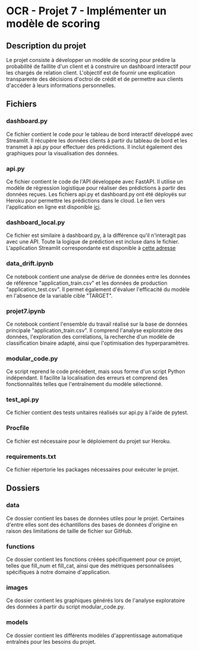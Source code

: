 # OCR - Projet 7 - Implémenter un modèle de scoring
## Description du projet
Le projet consiste à développer un modèle de scoring pour prédire la probabilité de faillite d'un client et à construire un dashboard interactif pour les chargés de relation client. L'objectif est de fournir une explication transparente des décisions d'octroi de crédit et de permettre aux clients d'accéder à leurs informations personnelles.
## Fichiers
### dashboard.py
Ce fichier contient le code pour le tableau de bord interactif développé avec Streamlit. Il récupère les données clients à partir du tableau de bord et les transmet à api.py pour effectuer des prédictions. Il inclut également des graphiques pour la visualisation des données.

### api.py
Ce fichier contient le code de l'API développée avec FastAPI. Il utilise un modèle de régression logistique pour réaliser des prédictions à partir des données reçues. Les fichiers api.py et dashboard.py ont été déployés sur Heroku pour permettre les prédictions dans le cloud. Le lien vers l'application en ligne est disponible [ici](https://ocr-db-pret.herokuapp.com).

### dashboard_local.py
Ce fichier est similaire à dashboard.py, à la différence qu'il n'interagit pas avec une API. Toute la logique de prédiction est incluse dans le fichier. L'application Streamlit correspondante est disponible à [cette adresse](https://hugodrf88-ocrprojet7-dashboard-local-ojtzf5.streamlit.app)

### data_drift.ipynb
Ce notebook contient une analyse de dérive de données entre les données de référence "application_train.csv" et les données de production "application_test.csv". Il permet également d'évaluer l'efficacité du modèle en l'absence de la variable cible "TARGET".

### projet7.ipynb
Ce notebook contient l'ensemble du travail réalisé sur la base de données principale "application_train.csv". Il comprend l'analyse exploratoire des données, l'exploration des corrélations, la recherche d'un modèle de classification binaire adapté, ainsi que l'optimisation des hyperparamètres.

### modular_code.py
Ce script reprend le code précédent, mais sous forme d'un script Python indépendant. Il facilite la localisation des erreurs et comprend des fonctionnalités telles que l'entraînement du modèle sélectionné.

### test_api.py 
Ce fichier contient des tests unitaires réalisés sur api.py à l'aide de pytest.

### Procfile
Ce fichier est nécessaire pour le déploiement du projet sur Heroku.

### requirements.txt
Ce fichier répertorie les packages nécessaires pour exécuter le projet.

## Dossiers
### data
Ce dossier contient les bases de données utiles pour le projet. Certaines d'entre elles sont des échantillons des bases de données d'origine en raison des limitations de taille de fichier sur GitHub.

### functions
Ce dossier contient les fonctions créées spécifiquement pour ce projet, telles que fill_num et fill_cat, ainsi que des métriques personnalisées spécifiques à notre domaine d'application.

### images
Ce dossier contient les graphiques générés lors de l'analyse exploratoire des données à partir du script modular_code.py.

### models
Ce dossier contient les différents modèles d'apprentissage automatique entraînés pour les besoins du projet.

